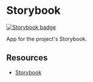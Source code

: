 # Storybook

[![Storybook badge](https://cdn.jsdelivr.net/gh/storybookjs/brand@main/badge/badge-storybook.svg)](https://main--66b9c1d6080f59702379bdee.chromatic.com)

App for the project's Storybook.

## Resources

-   [Storybook]

<!-- LINKS -->

[Storybook]: https://github.com/storybookjs/storybook
